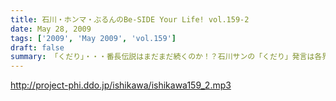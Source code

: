 ```yaml
---
title: 石川・ホンマ・ぶるんのBe-SIDE Your Life! vol.159-2
date: May 28, 2009
tags: ['2009', 'May 2009', 'vol.159']
draft: false
summary: 「くだり」・・・番長伝説はまだまだ続くのか！？石川サンの「くだり」発言は各界に反響を呼んでいるようであります。NAMAE
---
```


http://project-phi.ddo.jp/ishikawa/ishikawa159_2.mp3